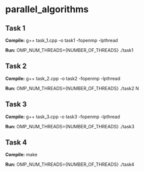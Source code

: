 # parallel_algorithms
## Task 1

**Compile:** g++ task_1.cpp -o task1 -fopenmp -lpthread

**Run:** OMP_NUM_THREADS={NUMBER_OF_THREADS} ./task1

## Task 2

**Compile:** g++ task_2.cpp -o task2 -fopenmp -lpthread

**Run:** OMP_NUM_THREADS={NUMBER_OF_THREADS} ./task2 N

## Task 3

**Compile:** g++ task_3.cpp -o task3 -fopenmp -lpthread

**Run:** OMP_NUM_THREADS={NUMBER_OF_THREADS} ./task3

## Task 4

**Compile:** make

**Run:** OMP_NUM_THREADS={NUMBER_OF_THREADS} ./task4